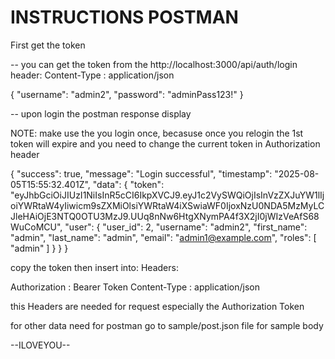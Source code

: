# INSTRUCTIONS POSTMAN
First get the token

-- you can get the token from the http://localhost:3000/api/auth/login
header:
Content-Type : application/json

{
  "username": "admin2",
  "password": "adminPass123!"
}

-- upon login the postman response display

NOTE: make use the you login once, becasuse once you relogin the 1st token will expire and you need to change the current token in Authorization header

{
    "success": true,
    "message": "Login successful",
    "timestamp": "2025-08-05T15:55:32.401Z",
    "data": {
        "token": "eyJhbGciOiJIUzI1NiIsInR5cCI6IkpXVCJ9.eyJ1c2VySWQiOjIsInVzZXJuYW1lIjoiYWRtaW4yIiwicm9sZXMiOlsiYWRtaW4iXSwiaWF0IjoxNzU0NDA5MzMyLCJleHAiOjE3NTQ0OTU3MzJ9.UUq8nNw6HtgXNymPA4f3X2jI0jWIzVeAfS68WuCoMCU",
        "user": {
            "user_id": 2,
            "username": "admin2",
            "first_name": "admin",
            "last_name": "admin",
            "email": "admin1@example.com",
            "roles": [
                "admin"
            ]
        }
    }
}

copy the token then insert into:
Headers:

Authorization : Bearer Token
Content-Type : application/json

this Headers are needed for request especially the Authorization Token 

for other data need for postman go to sample/post.json file for sample body

--ILOVEYOU--


